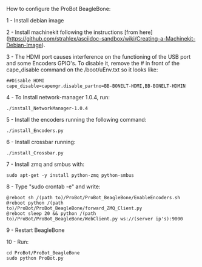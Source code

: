 How to configure the ProBot BeagleBone:

1 - Install debian image

2 - Install machinekit following the instructions [from here] (https://github.com/strahlex/asciidoc-sandbox/wiki/Creating-a-Machinekit-Debian-Image).

3 - The HDMI port causes interference on the functioning of the USB port and some Encoders GPIO's. To disable it, remove the # in front of the cape_disable command on the /boot/uEnv.txt so it looks like: 

    ##Disable HDMI
    cape_disable=capemgr.disable_partno=BB-BONELT-HDMI,BB-BONELT-HDMIN

4 - To Install network-manager 1.0.4, run:

	./install_NetworkManager-1.0.4
	
5 - Install the encoders running the following command:
	
	./install_Encoders.py
	
6 - Install crossbar running:

	./install_Crossbar.py
	
7 - Install zmq and smbus with:
    
    sudo apt-get -y install python-zmq python-smbus

8 - Type "sudo crontab -e" and write:

	@reboot sh /(path to)/ProBot/ProBot_BeagleBone/EnableEncoders.sh
	@reboot python /(path to)/ProBot/ProBot_BeagleBone/forward_ZMQ_Client.py
	@reboot sleep 20 && python /(path to)/ProBot/ProBot_BeagleBone/WebClient.py ws://(server ip's):9000

9 - Restart BeagleBone	

10 - Run:

	cd ProBot/ProBot_BeagleBone
	sudo python ProBot.py
